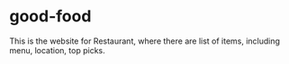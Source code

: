 # good-food
This is the website for Restaurant, where there are list of items, including menu, location, top picks.
